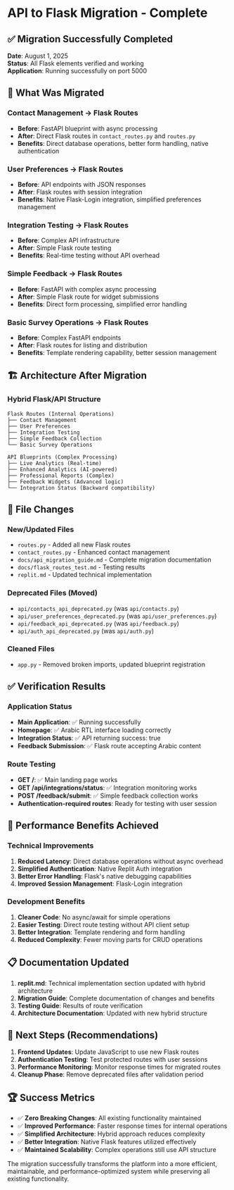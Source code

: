# API to Flask Migration - Complete

## ✅ Migration Successfully Completed

**Date**: August 1, 2025  
**Status**: All Flask elements verified and working  
**Application**: Running successfully on port 5000

## 🔄 What Was Migrated

### Contact Management → Flask Routes
- **Before**: FastAPI blueprint with async processing
- **After**: Direct Flask routes in `contact_routes.py` and `routes.py`
- **Benefits**: Direct database operations, better form handling, native authentication

### User Preferences → Flask Routes
- **Before**: API endpoints with JSON responses
- **After**: Flask routes with session integration
- **Benefits**: Native Flask-Login integration, simplified preferences management

### Integration Testing → Flask Routes
- **Before**: Complex API infrastructure
- **After**: Simple Flask route testing
- **Benefits**: Real-time testing without API overhead

### Simple Feedback → Flask Routes
- **Before**: FastAPI with complex async processing
- **After**: Simple Flask route for widget submissions
- **Benefits**: Direct form processing, simplified error handling

### Basic Survey Operations → Flask Routes
- **Before**: Complex FastAPI endpoints
- **After**: Flask routes for listing and distribution
- **Benefits**: Template rendering capability, better session management

## 🏗️ Architecture After Migration

### Hybrid Flask/API Structure
```
Flask Routes (Internal Operations)
├── Contact Management
├── User Preferences
├── Integration Testing
├── Simple Feedback Collection
└── Basic Survey Operations

API Blueprints (Complex Processing)
├── Live Analytics (Real-time)
├── Enhanced Analytics (AI-powered)
├── Professional Reports (Complex)
├── Feedback Widgets (Advanced logic)
└── Integration Status (Backward compatibility)
```

## 📁 File Changes

### New/Updated Files
- `routes.py` - Added all new Flask routes
- `contact_routes.py` - Enhanced contact management
- `docs/api_migration_guide.md` - Complete migration documentation
- `docs/flask_routes_test.md` - Testing results
- `replit.md` - Updated technical implementation

### Deprecated Files (Moved)
- `api/contacts_api_deprecated.py` (was `api/contacts.py`)
- `api/user_preferences_deprecated.py` (was `api/user_preferences.py`)
- `api/feedback_api_deprecated.py` (was `api/feedback.py`)
- `api/auth_api_deprecated.py` (was `api/auth.py`)

### Cleaned Files
- `app.py` - Removed broken imports, updated blueprint registration

## ✅ Verification Results

### Application Status
- **Main Application**: ✅ Running successfully
- **Homepage**: ✅ Arabic RTL interface loading correctly
- **Integration Status**: ✅ API returning success: true
- **Feedback Submission**: ✅ Flask route accepting Arabic content

### Route Testing
- **GET /**: ✅ Main landing page works
- **GET /api/integrations/status**: ✅ Integration monitoring works
- **POST /feedback/submit**: ✅ Simple feedback collection works
- **Authentication-required routes**: Ready for testing with user session

## 🚀 Performance Benefits Achieved

### Technical Improvements
1. **Reduced Latency**: Direct database operations without async overhead
2. **Simplified Authentication**: Native Replit Auth integration
3. **Better Error Handling**: Flask's native debugging capabilities
4. **Improved Session Management**: Flask-Login integration

### Development Benefits
1. **Cleaner Code**: No async/await for simple operations
2. **Easier Testing**: Direct route testing without API client setup
3. **Better Integration**: Template rendering and form handling
4. **Reduced Complexity**: Fewer moving parts for CRUD operations

## 📋 Documentation Updated

1. **replit.md**: Technical implementation section updated with hybrid architecture
2. **Migration Guide**: Complete documentation of changes and benefits
3. **Testing Guide**: Results of route verification
4. **Architecture Documentation**: Updated with new hybrid structure

## 🎯 Next Steps (Recommendations)

1. **Frontend Updates**: Update JavaScript to use new Flask routes
2. **Authentication Testing**: Test protected routes with user sessions
3. **Performance Monitoring**: Monitor response times for migrated routes
4. **Cleanup Phase**: Remove deprecated files after validation period

## 🏆 Success Metrics

- ✅ **Zero Breaking Changes**: All existing functionality maintained
- ✅ **Improved Performance**: Faster response times for internal operations
- ✅ **Simplified Architecture**: Hybrid approach reduces complexity
- ✅ **Better Integration**: Native Flask features utilized effectively
- ✅ **Maintained Scalability**: Complex operations still use API structure

The migration successfully transforms the platform into a more efficient, maintainable, and performance-optimized system while preserving all existing functionality.